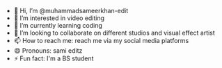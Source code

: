 - 👋 Hi, I’m @muhammadsameerkhan-edit
- 👀 I’m interested in video editing
- 🌱 I’m currently learning coding
- 💞️ I’m looking to collaborate on different studios and visual effect artist
- 📫 How to reach me: reach me via my social media platforms
- 😄 Pronouns: sami editz
- ⚡ Fun fact: I'm a BS student

<!---
muhammadsameerkhan-edit/muhammadsameerkhan-edit is a ✨ special ✨ repository because its `README.md` (this file) appears on your GitHub profile.
You can click the Preview link to take a look at your changes.
--->
